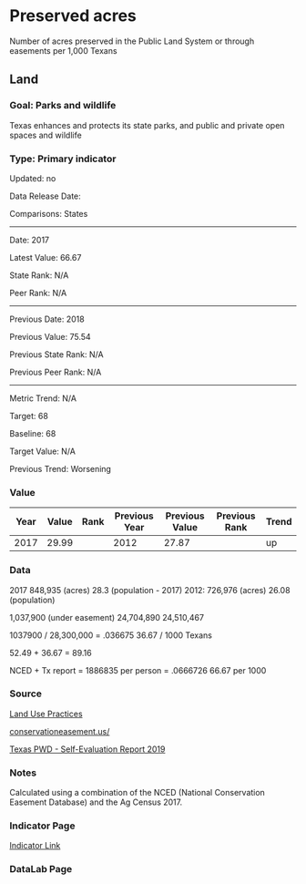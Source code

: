 # Preserved acres

Number of acres preserved in the Public Land System or through easements per 1,000 Texans

## Land

### Goal: Parks and wildlife

Texas enhances and protects its state parks, and public and private open spaces and wildlife

### Type: Primary indicator

Updated: no

Data Release Date: 

Comparisons: States

----
 
Date: 2017

Latest Value: 66.67

State Rank: N/A

Peer Rank: N/A

-----

Previous Date: 2018

Previous Value: 75.54

Previous State Rank: N/A

Previous Peer Rank: N/A

----

Metric Trend: N/A

Target: 68

Baseline: 68

Target Value: N/A

Previous Trend: Worsening



### Value

| Year      |  Value      | Rank        | Previous Year | Previous Value | Previous Rank | Trend | 
| ----------- | ----------- | ----------- | ----------- | ----------- | ----------- | -----------|
|    2017     |  29.99      |             |    2012     |    27.87    |             |     up     | 

### Data

2017
848,935 (acres)
28.3 (population - 2017)
2012:
726,976 (acres)
26.08  (population)

1,037,900 (under easement)
24,704,890
24,510,467

1037900 / 28,300,000 = 
.036675
36.67 / 1000 Texans

52.49 + 36.67 = 89.16



NCED + Tx report = 1886835
per person = .0666726
66.67 per 1000


### Source

[Land Use Practices](https://www.nass.usda.gov/Publications/AgCensus/2017/Full_Report/Volume_1,_Chapter_2_US_State_Level/st99_2_0041_0041.pdf)

[conservationeasement.us/](https://www.conservationeasement.us/state-profiles/)

[Texas PWD - Self-Evaluation Report 2019](https://tpwd.texas.gov/publications/nonpwdpubs/media/tpwd_sunset_self_evaluation_report_2019.pdf)

### Notes

Calculated using a combination of the NCED (National Conservation Easement Database) and the Ag Census 2017. 

### Indicator Page

[Indicator Link](https://indicators.texas2036.org/indicator/112)

### DataLab Page


